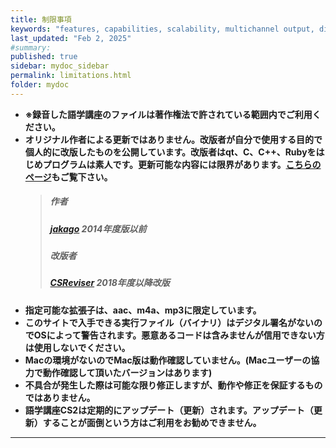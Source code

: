 ```yaml
---
title: 制限事項
keywords: "features, capabilities, scalability, multichannel output, dita, hats, comparison, benefits"
last_updated: "Feb 2, 2025"
#summary: 
published: true
sidebar: mydoc_sidebar
permalink: limitations.html
folder: mydoc
---
```


- **※録音した語学講座のファイルは著作権法で許されている範囲内でご利用ください。**
- **オリジナル作者による更新ではありません。改版者が自分で使用する目的で個人的に改版したものを公開しています。改版者はqt、C、C++、Rubyをはじめプログラムは素人です。更新可能な内容には限界があります。[こちらのページ](https://csreviser.github.io/CaptureStream2/application)もご覧下さい。**
    > ##### 作者  
    > ##### [jakago](https://github.com/jakago) 2014年度版以前  
    > ##### 改版者  
    > ##### [CSReviser](https://github.com/CSReviser) 2018年度以降改版    
- **指定可能な拡張子は、aac、m4a、mp3に限定しています。**
- **このサイトで入手できる実行ファイル（バイナリ）はデジタル署名がないのでOSによって警告されます。悪意あるコードは含みませんが信用できない方は使用しないでください。**
- **Macの環境がないのでMac版は動作確認していません。(Macユーザーの協力で動作確認して頂いたバージョンはあります)**
- **不具合が発生した際は可能な限り修正しますが、動作や修正を保証するものではありません。**
- **語学講座CS2は定期的にアップデート（更新）されます。アップデート（更新）することが面倒という方はご利用をお勧めできません。**

 

*** 
 <link rel="shortcut icon" type="image/x-icon" href="https://avatars.githubusercontent.com/u/46049273?v=4">
 <meta name="twitter:image:src" content="https://avatars.githubusercontent.com/u/46049273?v=4">
